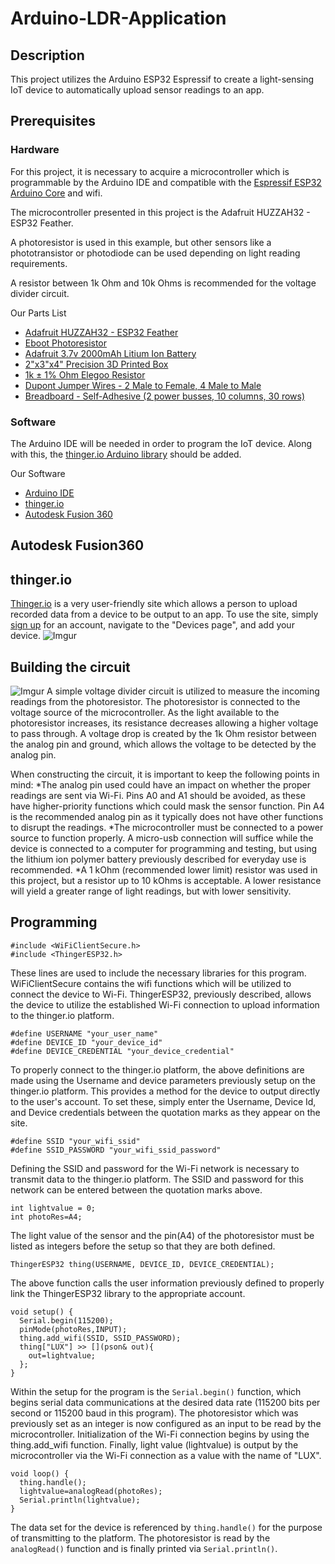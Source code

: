 # Arduino-LDR-Application
## Description
This project utilizes the Arduino ESP32 Espressif to create a light-sensing IoT device to automatically upload sensor readings to an app. 

## Prerequisites
### Hardware
For this project, it is necessary to acquire a microcontroller which is programmable by the Arduino IDE and compatible with the [Espressif ESP32 Arduino Core](https://github.com/espressif/arduino-esp32) and wifi.

The microcontroller presented in this project is the Adafruit HUZZAH32 - ESP32 Feather.

A photoresistor is used in this example, but other sensors like a phototransistor or photodiode can be used depending on light reading requirements.

A resistor between 1k Ohm and 10k Ohms is recommended for the voltage divider circuit. 

Our Parts List
* [Adafruit HUZZAH32 - ESP32 Feather](https://learn.adafruit.com/adafruit-huzzah32-esp32-feather/overview)
* [Eboot Photoresistor](https://www.amazon.com/gp/product/B01N7V536K/ref=oh_aui_detailpage_o09_s00?ie=UTF8&psc=1&pldnSite=1)
* [Adafruit 3.7v 2000mAh Litium Ion Battery](https://www.amazon.com/gp/product/B0137ITW46/ref=oh_aui_detailpage_o02_s00?ie=UTF8&psc=1&pldnSite=1)
* [2"x3"x4" Precision 3D Printed Box](https://github.com/Taylor921/Arduino-LDR-Application/tree/readme-edits/IoT-CaseFile)
* [1k ± 1% Ohm Elegoo Resistor](https://www.amazon.com/gp/product/B072BL2VX1/ref=oh_aui_detailpage_o00_s00?ie=UTF8&psc=1&pldnSite=1)
* [Dupont Jumper Wires - 2 Male to Female, 4 Male to Male](https://www.amazon.com/Multicolored-Breadboard-Dupont-Jumper-wires/dp/B073X7P6N2/ref=sr_1_1_sspa?ie=UTF8&qid=1510091779&sr=8-1-spons&keywords=wire+jumpers&psc=1)
* [Breadboard - Self-Adhesive (2 power busses, 10 columns, 30 rows)](https://www.sparkfun.com/products/12002)

### Software
The Arduino IDE will be needed in order to program the IoT device. Along with this, the [thinger.io Arduino library](https://github.com/thinger-io/Arduino-Library) should be added.

Our Software
* [Arduino IDE](https://www.arduino.cc/en/Main/Software)
* [thinger.io](https://thinger.io/)
* [Autodesk Fusion 360](https://www.autodesk.com/products/fusion-360/overview)

## Autodesk Fusion360 

## thinger.io
[Thinger.io](https://thinger.io/) is a very user-friendly site which allows a person to upload recorded data from a device to be output to an app. To use the site, simply [sign up](https://console.thinger.io/#/signup) for an account, navigate to the "Devices page", and add your device.
![Imgur](https://i.imgur.com/DEgTWAZ.png)

## Building the circuit
![Imgur](https://i.imgur.com/FVU1o2n.png)
A simple voltage divider circuit is utilized to measure the incoming readings from the photoresistor. The photoresistor is connected to the voltage source of the microcontroller. As the light available to the photoresistor increases, its resistance decreases allowing a higher voltage to pass through. A voltage drop is created by the 1k Ohm resistor between the analog pin and ground, which allows the voltage to be detected by the analog pin. 

When constructing the circuit, it is important to keep the following points in mind:
*The analog pin used could have an impact on whether the proper readings are sent via Wi-Fi. Pins A0 and A1 should be avoided, as these have higher-priority functions which could mask the sensor function. Pin A4 is the recommended analog pin as it typically does not have other functions to disrupt the readings.
*The microcontroller must be connected to a power source to function properly. A micro-usb connection will suffice while the device is connected to a computer for programming and testing, but using the lithium ion polymer battery previously described for everyday use is recommended.
*A 1 kOhm (recommended lower limit) resistor  was used in this project, but a resistor up to 10 kOhms is acceptable. A lower resistance will yield a greater range of light readings, but with lower sensitivity.

## Programming
```
#include <WiFiClientSecure.h>
#include <ThingerESP32.h>
```
These lines are used to include the necessary libraries for this program. WiFiClientSecure contains the wifi functions which will be utilized to connect the device to Wi-Fi. ThingerESP32, previously described, allows the device to utilize the established Wi-Fi connection to upload information to the thinger.io platform.
```
#define USERNAME "your_user_name"
#define DEVICE_ID "your_device_id"
#define DEVICE_CREDENTIAL "your_device_credential"
```
To properly connect to the thinger.io platform, the above definitions are made using the Username and device parameters previously setup on the thinger.io platform. This provides a method for the device to output directly to the user's account. To set these, simply enter the Username, Device Id, and Device credentials between the quotation marks as they appear on the site.
```
#define SSID "your_wifi_ssid"
#define SSID_PASSWORD "your_wifi_ssid_password"
```
Defining the SSID and password for the Wi-Fi network is necessary to transmit data to the thinger.io platform. The SSID and password for this network can be entered between the quotation marks above.
```
int lightvalue = 0;
int photoRes=A4;
```
The light value of the sensor and the pin(A4) of the photoresistor must be listed as integers before the setup so that they are both defined. 
```
ThingerESP32 thing(USERNAME, DEVICE_ID, DEVICE_CREDENTIAL);
```
The above function calls the user information previously defined to properly link the ThingerESP32 library to the appropriate account.
```
void setup() {
  Serial.begin(115200);
  pinMode(photoRes,INPUT);
  thing.add_wifi(SSID, SSID_PASSWORD);
  thing["LUX"] >> [](pson& out){
    out=lightvalue;
  };
}
```
Within the setup for the program is the ```Serial.begin()``` function, which begins serial data communications at the desired data rate (115200 bits per second or 115200 baud in this program). The photoresistor which was previously set as an integer is now configured as an input to be read by the microcontroller. Initialization of the Wi-Fi connection begins by using the thing.add_wifi function. Finally, light value (lightvalue) is output by the microcontroller via the Wi-Fi connection as a value with the name of "LUX".
```
void loop() {
  thing.handle();
  lightvalue=analogRead(photoRes);
  Serial.println(lightvalue);
}
```
The data set for the device is referenced by ```thing.handle()``` for the purpose of transmitting to the platform. The photoresistor is read by the ```analogRead()``` function and is finally printed via ```Serial.println()```.
